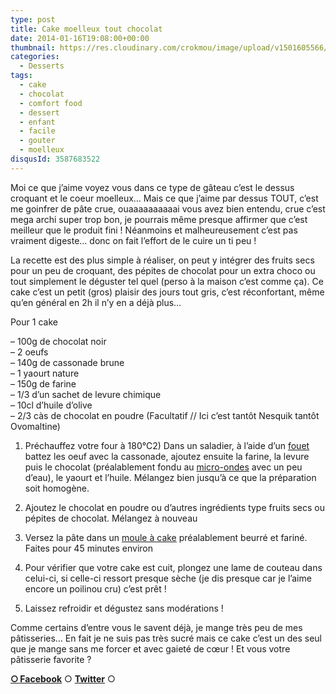 ```yaml
---
type: post
title: Cake moelleux tout chocolat
date: 2014-01-16T19:08:00+00:00
thumbnail: https://res.cloudinary.com/crokmou/image/upload/v1501605566/140114_cake_chocolat_moelleux-73x110_dnkwv9.jpg
categories: 
  - Desserts
tags: 
  - cake
  - chocolat
  - comfort food
  - dessert
  - enfant
  - facile
  - gouter
  - moelleux
disqusId: 3587683522
---
```


Moi ce que j’aime voyez vous dans ce type de gâteau c’est le dessus croquant et le coeur moelleux… Mais ce que j’aime par dessus TOUT, c’est me goinfrer de pâte crue, ouaaaaaaaaaai vous avez bien entendu, crue c’est mega archi super trop bon, je pourrais même presque affirmer que c’est meilleur que le produit fini ! Néanmoins et malheureusement c’est pas vraiment digeste… donc on fait l’effort de le cuire un ti peu !

La recette est des plus simple à réaliser, on peut y intégrer des fruits secs pour un peu de croquant, des pépites de chocolat pour un extra choco ou tout simplement le déguster tel quel (perso à la maison c’est comme ça). Ce cake c’est un petit (gros) plaisir des jours tout gris, c’est réconfortant, même qu’en général en 2h il n’y en a déjà plus…



Pour 1 cake

– 100g de chocolat noir  
– 2 oeufs  
– 140g de cassonade brune  
– 1 yaourt nature  
– 150g de farine  
– 1/3 d’un sachet de levure chimique  
– 10cl d’huile d’olive  
– 2/3 càs de chocolat en poudre (Facultatif // Ici c’est tantôt Nesquik tantôt Ovomaltine)



1) Préchauffez votre four à 180°C2) Dans un saladier, à l’aide d’un [fouet](http://www.rueducommerce.fr/index/ustensile%20Fouet%20inox) battez les oeuf avec la cassonade, ajoutez ensuite la farine, la levure puis le chocolat (préalablement fondu au [micro-ondes](http://www.rueducommerce.fr/m/pl/malid:29456719) avec un peu d’eau), le yaourt et l’huile. Mélangez bien jusqu’à ce que la préparation soit homogène.

4) Ajoutez le chocolat en poudre ou d’autres ingrédients type fruits secs ou pépites de chocolat. Mélangez à nouveau

5) Versez la pâte dans un [moule à cake](http://www.rueducommerce.fr/index/moule%20a%20cake) préalablement beurré et fariné. Faites pour 45 minutes environ

6) Pour vérifier que votre cake est cuit, plongez une lame de couteau dans celui-ci, si celle-ci ressort presque sèche (je dis presque car je l’aime encore un poilinou cru) c’est prêt !

7) Laissez refroidir et dégustez sans modérations !



Comme certains d’entre vous le savent déjà, je mange très peu de mes pâtisseries… En fait je ne suis pas très sucré mais ce cake c’est un des seul que je mange sans me forcer et avec gaieté de cœur ! Et vous votre pâtisserie favorite ?

[**○<span style="font-size: xx-small; margin: 0px; outline: 0px; padding: 0px;"><span style="font-family: Arial, Helvetica, sans-serif; margin: 0px; outline: 0px; padding: 0px;"> </span></span>Facebook**](https://www.facebook.com/pages/CroKMou/148093255259077) ○ [**Twitter**](https://twitter.com/Crokmou) ○